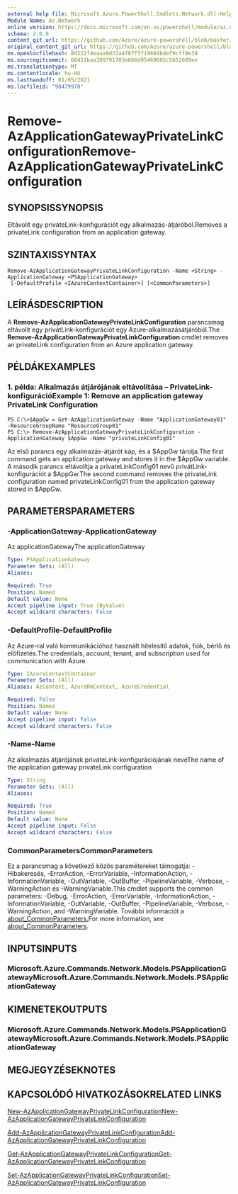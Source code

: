 ```yaml
---
external help file: Microsoft.Azure.PowerShell.Cmdlets.Network.dll-Help.xml
Module Name: Az.Network
online version: https://docs.microsoft.com/en-us/powershell/module/az.network/remove-azapplicationgatewayprivatelinkconfiguration
schema: 2.0.0
content_git_url: https://github.com/Azure/azure-powershell/blob/master/src/Network/Network/help/Remove-AzApplicationGatewayPrivateLinkConfiguration.md
original_content_git_url: https://github.com/Azure/azure-powershell/blob/master/src/Network/Network/help/Remove-AzApplicationGatewayPrivateLinkConfiguration.md
ms.openlocfilehash: 8d222f4eaaa9d37a4f87f5f19604bdef9cff9e39
ms.sourcegitcommit: 68451baa389791703e666d95469602c5652609ee
ms.translationtype: MT
ms.contentlocale: hu-HU
ms.lasthandoff: 01/05/2021
ms.locfileid: "98479970"
---
```

# <span data-ttu-id="cd9bc-101">Remove-AzApplicationGatewayPrivateLinkConfiguration</span><span class="sxs-lookup"><span data-stu-id="cd9bc-101">Remove-AzApplicationGatewayPrivateLinkConfiguration</span></span>

## <span data-ttu-id="cd9bc-102">SYNOPSIS</span><span class="sxs-lookup"><span data-stu-id="cd9bc-102">SYNOPSIS</span></span>
<span data-ttu-id="cd9bc-103">Eltávolít egy privateLink-konfigurációt egy alkalmazás-átjáróból.</span><span class="sxs-lookup"><span data-stu-id="cd9bc-103">Removes a privateLink configuration from an application gateway.</span></span>

## <span data-ttu-id="cd9bc-104">SZINTAXIS</span><span class="sxs-lookup"><span data-stu-id="cd9bc-104">SYNTAX</span></span>

```
Remove-AzApplicationGatewayPrivateLinkConfiguration -Name <String> -ApplicationGateway <PSApplicationGateway>
 [-DefaultProfile <IAzureContextContainer>] [<CommonParameters>]
```

## <span data-ttu-id="cd9bc-105">LEÍRÁS</span><span class="sxs-lookup"><span data-stu-id="cd9bc-105">DESCRIPTION</span></span>
<span data-ttu-id="cd9bc-106">A **Remove-AzApplicationGatewayPrivateLinkConfiguration** parancsmag eltávolít egy privátLink-konfigurációt egy Azure-alkalmazásátjáróból.</span><span class="sxs-lookup"><span data-stu-id="cd9bc-106">The **Remove-AzApplicationGatewayPrivateLinkConfiguration** cmdlet removes an privateLink configuration from an Azure application gateway.</span></span>

## <span data-ttu-id="cd9bc-107">PÉLDÁK</span><span class="sxs-lookup"><span data-stu-id="cd9bc-107">EXAMPLES</span></span>

### <span data-ttu-id="cd9bc-108">1. példa: Alkalmazás átjárójának eltávolítása – PrivateLink-konfiguráció</span><span class="sxs-lookup"><span data-stu-id="cd9bc-108">Example 1: Remove an application gateway PrivateLink Configuration</span></span>
```
PS C:\>$AppGw = Get-AzApplicationGateway -Name "ApplicationGateway01" -ResourceGroupName "ResourceGroup01"
PS C:\> Remove-AzApplicationGatewayPrivateLinkConfiguration -ApplicationGateway $AppGw -Name "privateLinkConfig01"
```

<span data-ttu-id="cd9bc-109">Az első parancs egy alkalmazás-átjárót kap, és a $AppGw tárolja.</span><span class="sxs-lookup"><span data-stu-id="cd9bc-109">The first command gets an application gateway and stores it in the $AppGw variable.</span></span>
<span data-ttu-id="cd9bc-110">A második parancs eltávolítja a privateLinkConfig01 nevű privátLink-konfigurációt a $AppGw.</span><span class="sxs-lookup"><span data-stu-id="cd9bc-110">The second command removes the privateLink configuration named privateLinkConfig01 from the application gateway stored in $AppGw.</span></span>

## <span data-ttu-id="cd9bc-111">PARAMETERS</span><span class="sxs-lookup"><span data-stu-id="cd9bc-111">PARAMETERS</span></span>

### <span data-ttu-id="cd9bc-112">-ApplicationGateway</span><span class="sxs-lookup"><span data-stu-id="cd9bc-112">-ApplicationGateway</span></span>
<span data-ttu-id="cd9bc-113">Az applicationGateway</span><span class="sxs-lookup"><span data-stu-id="cd9bc-113">The applicationGateway</span></span>

```yaml
Type: PSApplicationGateway
Parameter Sets: (All)
Aliases:

Required: True
Position: Named
Default value: None
Accept pipeline input: True (ByValue)
Accept wildcard characters: False
```

### <span data-ttu-id="cd9bc-114">-DefaultProfile</span><span class="sxs-lookup"><span data-stu-id="cd9bc-114">-DefaultProfile</span></span>
<span data-ttu-id="cd9bc-115">Az Azure-ral való kommunikációhoz használt hitelesítő adatok, fiók, bérlő és előfizetés.</span><span class="sxs-lookup"><span data-stu-id="cd9bc-115">The credentials, account, tenant, and subscription used for communication with Azure.</span></span>

```yaml
Type: IAzureContextContainer
Parameter Sets: (All)
Aliases: AzContext, AzureRmContext, AzureCredential

Required: False
Position: Named
Default value: None
Accept pipeline input: False
Accept wildcard characters: False
```

### <span data-ttu-id="cd9bc-116">-Name</span><span class="sxs-lookup"><span data-stu-id="cd9bc-116">-Name</span></span>
<span data-ttu-id="cd9bc-117">Az alkalmazás átjárójának privateLink-konfigurációjának neve</span><span class="sxs-lookup"><span data-stu-id="cd9bc-117">The name of the application gateway privateLink configuration</span></span>

```yaml
Type: String
Parameter Sets: (All)
Aliases:

Required: True
Position: Named
Default value: None
Accept pipeline input: False
Accept wildcard characters: False
```

### <span data-ttu-id="cd9bc-118">CommonParameters</span><span class="sxs-lookup"><span data-stu-id="cd9bc-118">CommonParameters</span></span>
<span data-ttu-id="cd9bc-119">Ez a parancsmag a következő közös paramétereket támogatja: -Hibakeresés, -ErrorAction, -ErrorVariable, -InformationAction, -InformationVariable, -OutVariable, -OutBuffer, -PipelineVariable, -Verbose, -WarningAction és -WarningVariable.</span><span class="sxs-lookup"><span data-stu-id="cd9bc-119">This cmdlet supports the common parameters: -Debug, -ErrorAction, -ErrorVariable, -InformationAction, -InformationVariable, -OutVariable, -OutBuffer, -PipelineVariable, -Verbose, -WarningAction, and -WarningVariable.</span></span> <span data-ttu-id="cd9bc-120">További információt a [about_CommonParameters.](http://go.microsoft.com/fwlink/?LinkID=113216)</span><span class="sxs-lookup"><span data-stu-id="cd9bc-120">For more information, see [about_CommonParameters](http://go.microsoft.com/fwlink/?LinkID=113216).</span></span>

## <span data-ttu-id="cd9bc-121">INPUTS</span><span class="sxs-lookup"><span data-stu-id="cd9bc-121">INPUTS</span></span>

### <span data-ttu-id="cd9bc-122">Microsoft.Azure.Commands.Network.Models.PSApplicationGateway</span><span class="sxs-lookup"><span data-stu-id="cd9bc-122">Microsoft.Azure.Commands.Network.Models.PSApplicationGateway</span></span>

## <span data-ttu-id="cd9bc-123">KIMENETEK</span><span class="sxs-lookup"><span data-stu-id="cd9bc-123">OUTPUTS</span></span>

### <span data-ttu-id="cd9bc-124">Microsoft.Azure.Commands.Network.Models.PSApplicationGateway</span><span class="sxs-lookup"><span data-stu-id="cd9bc-124">Microsoft.Azure.Commands.Network.Models.PSApplicationGateway</span></span>

## <span data-ttu-id="cd9bc-125">MEGJEGYZÉSEK</span><span class="sxs-lookup"><span data-stu-id="cd9bc-125">NOTES</span></span>

## <span data-ttu-id="cd9bc-126">KAPCSOLÓDÓ HIVATKOZÁSOK</span><span class="sxs-lookup"><span data-stu-id="cd9bc-126">RELATED LINKS</span></span>

[<span data-ttu-id="cd9bc-127">New-AzApplicationGatewayPrivateLinkConfiguration</span><span class="sxs-lookup"><span data-stu-id="cd9bc-127">New-AzApplicationGatewayPrivateLinkConfiguration</span></span>](./New-AzApplicationGatewayPrivateLinkConfiguration.md)

[<span data-ttu-id="cd9bc-128">Add-AzApplicationGatewayPrivateLinkConfiguration</span><span class="sxs-lookup"><span data-stu-id="cd9bc-128">Add-AzApplicationGatewayPrivateLinkConfiguration</span></span>](./Add-AzApplicationGatewayPrivateLinkConfiguration.md)

[<span data-ttu-id="cd9bc-129">Get-AzApplicationGatewayPrivateLinkConfiguration</span><span class="sxs-lookup"><span data-stu-id="cd9bc-129">Get-AzApplicationGatewayPrivateLinkConfiguration</span></span>](./Get-AzApplicationGatewayPrivateLinkConfiguration.md)

[<span data-ttu-id="cd9bc-130">Set-AzApplicationGatewayPrivateLinkConfiguration</span><span class="sxs-lookup"><span data-stu-id="cd9bc-130">Set-AzApplicationGatewayPrivateLinkConfiguration</span></span>](./Set-AzApplicationGatewayPrivateLinkConfiguration.md)